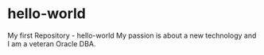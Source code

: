 # hello-world
My first Repository - hello-world
My passion is about a new technology and I am a veteran Oracle DBA.
